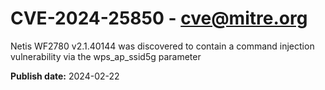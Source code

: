 # CVE-2024-25850 - cve@mitre.org

Netis WF2780 v2.1.40144 was discovered to contain a command injection vulnerability via the wps_ap_ssid5g parameter

**Publish date:** 2024-02-22

